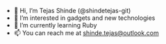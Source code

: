 - 👋 Hi, I’m Tejas Shinde (@shindetejas-git)
- 👀 I’m interested in gadgets and new technologies
- 🌱 I’m currently learning Ruby
- 📫 You can reach me at shinde.tejas@outlook.com

<!---
shindetejas-git/shindetejas-git is a ✨ special ✨ repository because its `README.md` (this file) appears on your GitHub profile.
You can click the Preview link to take a look at your changes.
--->
